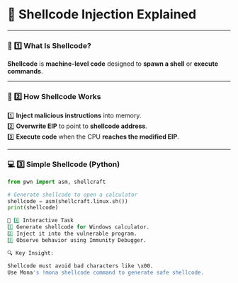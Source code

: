 # 🐚 Shellcode Injection Explained  

---

### 🚀 **1️⃣ What Is Shellcode?**

**Shellcode** is **machine-level code** designed to **spawn a shell** or **execute commands**.

---

### 🧠 **2️⃣ How Shellcode Works**

1️⃣ **Inject malicious instructions** into memory.  
2️⃣ **Overwrite EIP** to point to **shellcode address**.  
3️⃣ **Execute code** when the CPU **reaches the modified EIP**.  

---

### 💻 **3️⃣ Simple Shellcode (Python)**

```python
from pwn import asm, shellcraft

# Generate shellcode to open a calculator
shellcode = asm(shellcraft.linux.sh())
print(shellcode)

🧩 4️⃣ Interactive Task
1️⃣ Generate shellcode for Windows calculator.
2️⃣ Inject it into the vulnerable program.
3️⃣ Observe behavior using Immunity Debugger.

🔍 Key Insight:

Shellcode must avoid bad characters like \x00.
Use Mona's !mona shellcode command to generate safe shellcode.

